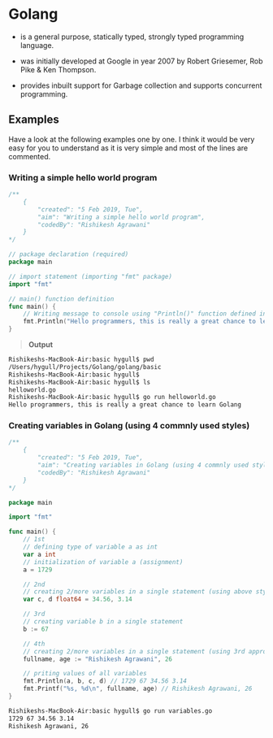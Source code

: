 # Golang

+ is a general purpose, statically typed, strongly typed programming language.

+ was initially developed at Google in year 2007 by Robert Griesemer, Rob Pike & Ken Thompson.

+ provides inbuilt support for Garbage collection and supports concurrent programming.


<h2 id='examples'> Examples</h2>

Have a look at the following examples one by one. I think it would be very easy for you to understand as it is very simple and most of the lines are commented.

<h3 id='1'>Writing a simple hello world program</h3>

```go
/**
	{
		"created": "5 Feb 2019, Tue",
		"aim": "Writing a simple hello world program",
		"codedBy": "Rishikesh Agrawani"
	}
*/

// package declaration (required)
package main

// import statement (importing "fmt" package)
import "fmt"

// main() function definition
func main() {
	// Writing message to console using "Println()" function defined in "fmt" package
	fmt.Println("Hello programmers, this is really a great chance to learn Golang")
}
```

> **Output**

```bash
Rishikeshs-MacBook-Air:basic hygull$ pwd
/Users/hygull/Projects/Golang/golang/basic
Rishikeshs-MacBook-Air:basic hygull$ 
Rishikeshs-MacBook-Air:basic hygull$ ls
helloworld.go
Rishikeshs-MacBook-Air:basic hygull$ go run helloworld.go 
Hello programmers, this is really a great chance to learn Golang

```

<h3 id='2'>Creating variables in Golang (using 4 commnly used styles)</h3>

```go
/**
	{
		"created": "5 Feb 2019, Tue",
		"aim": "Creating variables in Golang (using 4 commnly used styles)",
		"codedBy": "Rishikesh Agrawani"
	}
*/

package main

import "fmt"

func main() {
	// 1st
	// defining type of variable a as int
	var a int 
	// initialization of variable a (assignment)
	a = 1729

	// 2nd
	// creating 2/more variables in a single statement (using above style/approach)
	var c, d float64 = 34.56, 3.14

	// 3rd
	// creating variable b in a single statement
	b := 67

	// 4th
	// creating 2/more variables in a single statement (using 3rd approach)
	fullname, age := "Rishikesh Agrawani", 26

	// priting values of all variables
	fmt.Println(a, b, c, d) // 1729 67 34.56 3.14
	fmt.Printf("%s, %d\n", fullname, age) // Rishikesh Agrawani, 26
}
```

```bash
Rishikeshs-MacBook-Air:basic hygull$ go run variables.go 
1729 67 34.56 3.14
Rishikesh Agrawani, 26

```

